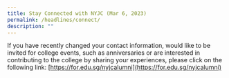 ```yaml
---
title: Stay Connected with NYJC (Mar 6, 2023)
permalink: /headlines/connect/
description: ""
---
```

If you have recently changed your contact information, would like to be invited for college events, such as anniversaries or are interested in contributing to the college by sharing your experiences, please click on the following link: [https://for.edu.sg/nyjcalumni](https://for.edu.sg/nyjcalumni)